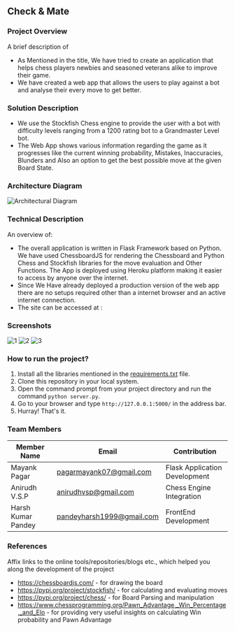 ## Check & Mate

### Project Overview

A brief description of 
* As Mentioned in the title, We have tried to create an application that helps chess players newbies and seasoned veterans alike to improve their game.
* We have created a web app that allows the users to play against a bot and analyse their every move to get better.

### Solution Description
  * We use the Stockfish Chess engine to provide the user with a bot with difficulty levels ranging from a 1200 rating bot to a Grandmaster Level bot.
  * The Web App shows various information regarding the game as it progresses like the current winning probability, Mistakes, Inaccuracies, Blunders and Also an option to get the best possible move at the given Board State.
  
### Architecture Diagram

![Architectural Diagram](https://user-images.githubusercontent.com/62810976/100753422-c0478b00-340f-11eb-87b5-dfcaa57f204a.PNG)

### Technical Description

An overview of:
* The overall application is written in Flask Framework based on Python.
  We have used ChessboardJS for rendering the Chessboard and Python Chess and Stockfish libraries for the move evaluation and Other Functions.
  The App is deployed using Heroku platform making it easier to access by anyone over the internet.
* Since We Have already deployed a production version of the web app there are no setups required other than a internet browser and an active internet connection.
* The site can be accessed at : 

### Screenshots
![1](https://user-images.githubusercontent.com/62810976/100769500-23dab400-3422-11eb-90fa-df9b45e43987.PNG)
![2](https://user-images.githubusercontent.com/62810976/100779292-2e9b4600-342e-11eb-8665-0f940520faa9.PNG)
![3](https://user-images.githubusercontent.com/62810976/100779295-30650980-342e-11eb-8a61-d4d7966b6096.PNG)

### How to run the project?

1. Install all the libraries mentioned in the [requirements.txt](https://github.com/mayank-96/Adrishta-Hackathon-Template/blob/master/Application%20Code/requirements.txt) file.
2. Clone this repository in your local system.
3. Open the command prompt from your project directory and run the command `python server.py`.
4. Go to your browser and type `http://127.0.0.1:5000/` in the address bar.
5. Hurray! That's it.

### Team Members
|Member Name        |     Email                 |        Contribution         |
|-------------------|---------------------------|-----------------------------|
|Mayank Pagar       |pagarmayank07@gmail.com    |Flask Application Development|
|Anirudh V.S.P      |anirudhvsp@gmail.com       |Chess Engine Integration     |
|Harsh Kumar Pandey |pandeyharsh1999@gmail.com  |FrontEnd Development         |

### References
Affix links to the online tools/repositories/blogs etc., which helped you along the development of the project
 * https://chessboardjs.com/  - for drawing the board
 * https://pypi.org/project/stockfish/ - for calculating and evaluating moves
 * https://pypi.org/project/chess/ - for Board Parsing and manipulation
 * https://www.chessprogramming.org/Pawn_Advantage,_Win_Percentage,_and_Elo - for providing very useful insights on calculating Win probability and Pawn Advantage
